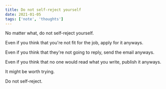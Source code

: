 ```yaml
---
title: Do not self-reject yourself
date: 2021-01-05
tags: ['note', 'thoughts']
---
```


No matter what, do not self-reject yourself.

Even if you think that you're not fit for the job, apply for it anyways.

Even if you think that they're not going to reply, send the email anyways.

Even if you think that no one would read what you write, publish it anyways.

It might be worth trying.

Do not self-reject.